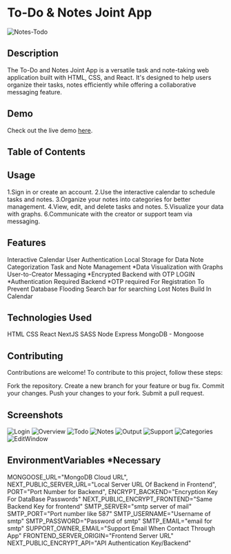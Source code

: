 # To-Do & Notes Joint App

![Notes-Todo](/public/favicon.png)

## Description

The To-Do and Notes Joint App is a versatile task and note-taking web application built with HTML, CSS, and React. It's designed to help users organize their tasks, notes efficiently while offering a collaborative messaging feature.

## Demo

Check out the live demo [here](https://note-todo-app.vercel.app/).

## Table of Contents


## Usage

1.Sign in or create an account.
2.Use the interactive calendar to schedule tasks and notes.
3.Organize your notes into categories for better management.
4.View, edit, and delete tasks and notes.
5.Visualize your data with graphs.
6.Communicate with the creator or support team via messaging.


## Features

Interactive Calendar
User Authentication
Local Storage for Data
Note Categorization
Task and Note Management
*Data Visualization with Graphs
User-to-Creator Messaging
*Encrypted Backend with OTP LOGIN
*Authentication Required Backend
*OTP required For Registration To Prevent Database Flooding
Search bar for searching Lost Notes
Build In Calendar

## Technologies Used
HTML
CSS
React
NextJS
SASS
Node
Express
MongoDB - Mongoose


## Contributing
Contributions are welcome! To contribute to this project, follow these steps:

Fork the repository.
Create a new branch for your feature or bug fix.
Commit your changes.
Push your changes to your fork.
Submit a pull request.

## Screenshots
![Login](/ShowCase/1.png)
![Overview](/ShowCase/2.png)
![Todo](/ShowCase/3.png)
![Notes](/ShowCase/4.png)
![Output](/ShowCase/5.png)
![Support](/ShowCase/6.png)
![Categories](/ShowCase/7.png)
![EditWindow](/ShowCase/8.png)


## EnvironmentVariables *Necessary
MONGOOSE_URL="MongoDB Cloud URL",
NEXT_PUBLIC_SERVER_URL="Local Server URL Of Backend in Frontend",
PORT="Port Number for Backend",
ENCRYPT_BACKEND="Encryption Key For DataBase Passwords"
NEXT_PUBLIC_ENCRYPT_FRONTEND="Same Backend Key for frontend"
SMTP_SERVER="smtp server of mail"
SMTP_PORT="Port number like 587"
SMTP_USERNAME="Username of smtp"
SMTP_PASSWORD="Password of smtp"
SMTP_EMAIL="email for smtp"
SUPPORT_OWNER_EMAIL="Support Email When Contact Through App"
FRONTEND_SERVER_ORIGIN="Frontend Server URL"
NEXT_PUBLIC_ENCRYPT_API="API Authentication Key/Backend"


